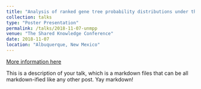 ```yaml
---
title: "Analysis of ranked gene tree probability distributions under the coalescent process for detecting anomaly zones"
collection: talks
type: "Poster Presentation"
permalink: /talks/2018-11-07-unmpp
venue: "The Shared Knowledge Conference"
date: 2018-11-07
location: "Albuquerque, New Mexico"
---
```


[More information here](http://example2.com)

This is a description of your talk, which is a markdown files that can be all markdown-ified like any other post. Yay markdown!
